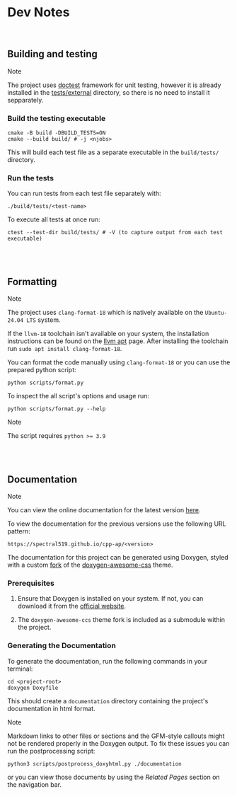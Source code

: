 # Dev Notes

<br />

## Building and testing

> [!NOTE]
>
> The project uses [doctest](https://github.com/doctest/doctest) framework for unit testing, however it is already installed in the [tests/external](/tests/external/) directory, so there is no need to install it sepparately.

### Build the testing executable

```shell
cmake -B build -DBUILD_TESTS=ON
cmake --build build/ # -j <njobs>
```

This will build each test file as a separate executable in the `build/tests/` directory.

### Run the tests

You can run tests from each test file separately with:

```shell
./build/tests/<test-name>
```

To execute all tests at once run:

```shell
ctest --test-dir build/tests/ # -V (to capture output from each test executable)
```

<br />
<br />

## Formatting

> [!NOTE]
>
> The project uses `clang-format-18` which is natively available on the `Ubuntu-24.04 LTS` system.
>
> If the `llvm-18` toolchain isn't available on your system, the installation instructions can be found on the [llvm apt](https://apt.llvm.org/) page. After installing the toolchain run `sudo apt install clang-format-18`.

You can format the code manually using `clang-format-18` or you can use the prepared python script:

```shell
python scripts/format.py
```

To inspect the all script's options and usage run:

```shell
python scripts/format.py --help
```

> [!NOTE]
>
> The script requires `python >= 3.9`

<br />
<br />

## Documentation

> [!NOTE]
>
> You can view the online documentation for the latest version [here](https://spectral519.github.io/cpp-ap/latest/).
>
> To view the documentation for the previous versions use the following URL pattern:
> ```
> https://spectral519.github.io/cpp-ap/<version>
> ```

The documentation for this project can be generated using Doxygen, styled with a custom [fork](https://github.com/SpectraL519/doxygen-awesome-css/tree/theme-alignment) of the [doxygen-awesome-css](https://github.com/jothepro/doxygen-awesome-css) theme.

### Prerequisites

1. Ensure that Doxygen is installed on your system. If not, you can download it from the [official website](https://www.doxygen.nl/download.html).

2. The `doxygen-awesome-ccs` theme fork is included as a submodule within the project.

### Generating the Documentation

To generate the documentation, run the following commands in your terminal:

```shell
cd <project-root>
doxygen Doxyfile
```

This should create a `documentation` directory containing the project's documentation in html format.

> [!NOTE]
>
> Markdown links to other files or sections and the GFM-style callouts might not be rendered properly in the Doxygen output. To fix these issues you can run the postprocessing script:
> ```
> python3 scripts/postprocess_doxyhtml.py ./documentation
> ```
> or you can view those documents by using the *Related Pages* section on the navigation bar.
